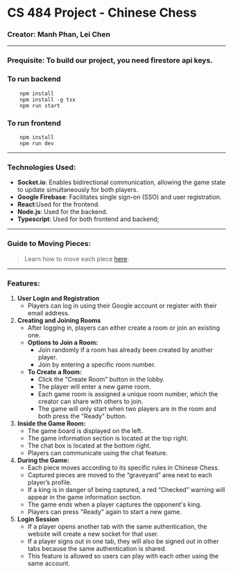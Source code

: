# CS 484 Project - Chinese Chess

### Creator: Manh Phan, Lei Chen

---

### Prequisite: To build our project, you need firestore api keys.

### To run backend

```
    npm install
    npm install -g tsx
    npm run start
```

### To run frontend

```
    npm install
    npm run dev
```

---

### Technologies Used:

- **Socket.io**: Enables bidirectional communication,
  allowing the game state to update simultaneously for both players.
- **Google Firebase**: Facilitates single sign-on (SSO) and user registration.
- **React**:Used for the frontend.
- **Node.js**: Used for the backend.
- **Typescript**: Used for both frontend and backend;

---

### Guide to Moving Pieces:

> Learn how to move each piece [here](https://www.xiangqi.com/help/pieces-and-moves):

---

### Features:

1. **User Login and Registration**
   - Players can log in using their Google account or register with their email address.
2. **Creating and Joining Rooms**
   - After logging in, players can either create a room or join an existing one.
   - **Options to Join a Room:**
     - Join randomly if a room has already been created by another player.
     - Join by entering a specific room number.
   - **To Create a Room:**
     - Click the "Create Room" button in the lobby.
     - The player will enter a new game room.
     - Each game room is assigned a unique room number, which the creator can share with others to join.
     - The game will only start when two players are in the room and both press the "Ready" button.
3. **Inside the Game Room:**
   - The game board is displayed on the left.
   - The game information section is located at the top right.
   - The chat box is located at the bottom right.
   - Players can communicate using the chat feature.
4. **During the Game:**
   - Each piece moves according to its specific rules in Chinese Chess.
   - Captured pieces are moved to the “graveyard” area next to each player’s profile.
   - If a king is in danger of being captured, a red
     “Checked” warning will appear in the game information section.
   - The game ends when a player captures the opponent's king.
   - Players can press "Ready" again to start a new game.
5. **Login Session**
   - If a player opens another tab with the same authentication, the website will create a new socket for that user.
   - If a player signs out in one tab, they will also be signed out in other tabs because the same authentication is shared.
   - This feature is allowed so users can play with each other using the same account.
